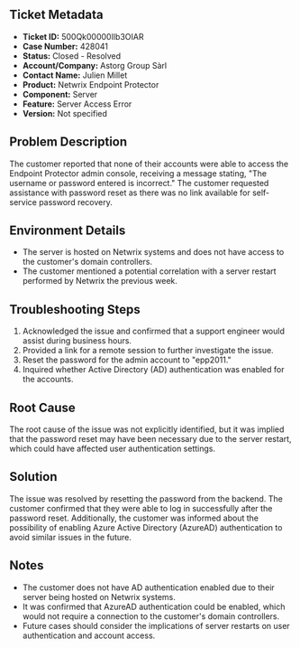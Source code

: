 ## Ticket Metadata
- **Ticket ID:** 500Qk00000Ilb3OIAR
- **Case Number:** 428041
- **Status:** Closed - Resolved
- **Account/Company:** Astorg Group Sàrl
- **Contact Name:** Julien Millet
- **Product:** Netwrix Endpoint Protector
- **Component:** Server
- **Feature:** Server Access Error
- **Version:** Not specified

## Problem Description
The customer reported that none of their accounts were able to access the Endpoint Protector admin console, receiving a message stating, "The username or password entered is incorrect." The customer requested assistance with password reset as there was no link available for self-service password recovery.

## Environment Details
- The server is hosted on Netwrix systems and does not have access to the customer's domain controllers.
- The customer mentioned a potential correlation with a server restart performed by Netwrix the previous week.

## Troubleshooting Steps
1. Acknowledged the issue and confirmed that a support engineer would assist during business hours.
2. Provided a link for a remote session to further investigate the issue.
3. Reset the password for the admin account to "epp2011."
4. Inquired whether Active Directory (AD) authentication was enabled for the accounts.

## Root Cause
The root cause of the issue was not explicitly identified, but it was implied that the password reset may have been necessary due to the server restart, which could have affected user authentication settings.

## Solution
The issue was resolved by resetting the password from the backend. The customer confirmed that they were able to log in successfully after the password reset. Additionally, the customer was informed about the possibility of enabling Azure Active Directory (AzureAD) authentication to avoid similar issues in the future.

## Notes
- The customer does not have AD authentication enabled due to their server being hosted on Netwrix systems.
- It was confirmed that AzureAD authentication could be enabled, which would not require a connection to the customer's domain controllers.
- Future cases should consider the implications of server restarts on user authentication and account access.